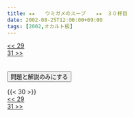 ```yaml
---
title: ★★　　ウミガメのスープ　　★★　３０杯目
date: 2002-08-25T12:00:00+09:00
tags: [2002,オカルト板]
---
```

<div class="th_left"><a href="../29"><< 29</a></div>
<div class="th_right"><a href="../31">31 >></a></div>
<br><br>
<script src="../../js/cupsoup.js"></script>
<form>
<input type="button" value="問題と解説のみにする" onClick="toggleCupsoup()">
</form>
{{< 30 >}}
<div class="th_left"><a href="../29"><< 29</a></div>
<div class="th_right"><a href="../31">31 >></a></div>